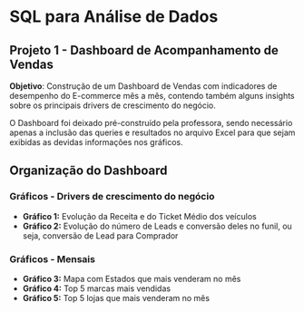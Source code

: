 # SQL para Análise de Dados

## Projeto 1 - Dashboard de Acompanhamento de Vendas

**Objetivo**: Construção de um Dashboard de Vendas com indicadores de desempenho do E-commerce mês a mês, contendo também alguns insights sobre os principais drivers de crescimento do negócio.

O Dashboard foi deixado pré-construído pela professora, sendo necessário apenas a inclusão das queries e resultados no arquivo Excel para que sejam exibidas as devidas informações nos gráficos.

## Organização do Dashboard

### Gráficos - Drivers de crescimento do negócio

- **Gráfico 1:** Evolução da Receita e do Ticket Médio dos veículos
- **Gráfico 2:** Evolução do número de Leads e conversão deles no funil, ou seja, conversão de Lead para Comprador

### Gráficos - Mensais

- **Gráfico 3:** Mapa com Estados que mais venderam no mês
- **Gráfico 4:** Top 5 marcas mais vendidas
- **Gráfico 5:** Top 5 lojas que mais venderam no mês
